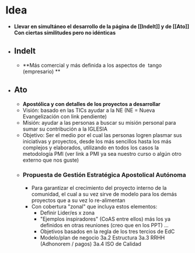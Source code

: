 # Idea
- **Llevar en simultáneo el desarrollo de la página de [[Indelt]] y de [[Ato]] Con ciertas similitudes pero no idénticas**
- ## Indelt
	- **Más comercial y más definida a los aspectos de  tango (empresario) **
- ## Ato
	- **Apostólica  y con detalles de los proyectos a desarrollar**
	- Visión: basado en las TICs ayudar a la NE (NE = Nueva Evangelización con link pendiente)
	- Misión: ayudar a las personas a buscar su misión personal para sumar su contribución a la IGLESIA
	- Objetivo: Ser el medio por el cual las personas logren plasmar sus iniciativas y proyectos, desde los más sencillos hasta los más complejos y elaborados, utilizando en todos los casos la metodología PMI (ver link a PMI ya sea nuestro curso o algún otro externo que nos guste)
	- ### Propuesta de Gestión Estratégica Apostolical Autónoma
		- Para garantizar el crecimiento del proyecto interno de la comunidad, el cual a su vez sirve de modelo para los demás proyectos que a su vez lo re-alimentan
		- Con cobertura "zonal" que incluya estos elementos:
			- Definir Lider/es x zona
			- "Ejemplos inspiradores" (CoAS entre ellos) más los ya definidos en otras reuniones (creo que en los PPT) ...
			- Objetivos basados en la regla de los tres tercios de EdC
			- Modelo/plan de negocio
			  3a.2 Estructura 
			  3a.3 RRHH (Adhonorem / pagos)
			  3a.4 ISO de Calidad